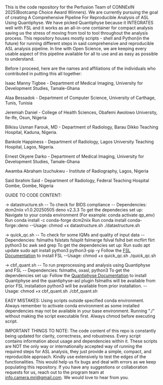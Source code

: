 This is the code repository for the Perfusion Team of CONNExIN 2025(Bootcamp Choice Award Winners).
We are currently pursuing the goal of creating A Comprehensive Pipeline For Reproducible Analysis of ASL Using Quantiphyse.
We have picked Quantiphyse because it INTEGRATES well with FSL and it works as an all-in-one container for compact analysis saving us the stress of moving from tool to tool throughout the analysis process.
This repository houses mostly scripts - shell and Python(in the future) for running different steps in said comprehensive and reproducible ASL analysis pipeline. 
In line with Open Science, we are keeping every usable aspect of this pipeline available for all to use and as easy as possible to understand. 

Before I proceed, here are the names and affiliations of the individuals who contributed in putting this all together:

Isaac Manny Tigbee - Department of Medical Imaging, University for Development Studies, Tamale-Ghana

Alaa Bessadok - Department of Computer Science, University of Carthage, Tunis, Tunisia

Jeremiah Daniel - College of Health Sciences, Obafemi Awolowo University, Ile-Ife, Osun, Nigeria

Bilkisu Usman Farouk, MD - Department of Radiology, Barau Dikko Teaching Hospital, Kaduna, Nigeria.

Bankole Happiness - Department of Radiology, Lagos University Teaching Hospital, Lagos, Nigeria. 

Ernest Okyere Darko - Department of Medical Imaging, University for Development Studies, Tamale-Ghana

Awamba Abraham Izuchukwu - Institute of Radiography, Lagos, Nigeria

Said Ibrahim Said - Department of Radiology, Federal Teaching Hospital Gombe, Gombe, Nigeria

GUIDE TO CODE CONTENT:

-> datastructure.sh
-- To check for BIDS compliance 
-- Dependencies: dcm2niix v1.0.20250505 deno v2.3.3
To get the dependecies set up:
Navigate to your conda environment (For example: conda activate qp_env) 
Run conda install -c conda-forge dcm2niix
Run conda install conda-forge::deno
--Usage:
chmod +x datastructure.sh
./datastructure.sh <path to your BIDS dataset>

-> quick_qc.sh
-- To check for some IQMs and quality of input data
-- Dependencies: fslmaths fslstats fslsplit fslmerge fslval fslhd bet mcflirt flirt python3 bc awk sed grep
To get the dependencies set up:
Run  sudo apt update
     sudo apt install python3 python3-pip -y
Follow the [FSL Documentation]([url](http://fsl.fmrib.ox.ac.uk/fsl/fslwiki/FslInstallation)) to install FSL
--Usage:
chmod +x quick_qc.sh
./quick_qc.sh <path to your BIDS dataset>

-> cbf_quant.sh
-- To run preprocessing and analysis using Quantiphyse and FSL
-- Dependencies: fslmaths, oxasl, python3
To get the dependencies set up:
Follow the [Quantiphyse Documentation]([url](https://quantiphyse.readthedocs.io/en/latest/basics/install.html)) to install Quantiphyse and the quantiphyse-asl plugin
fslmaths will be available from prior FSL installation
python3 will be available from prior installation.
--Usage:
chmod +x cbf_quant.sh
./cbf_quant.sh <path to your BIDS dataset>

EASY MISTAKES:
Using scripts outside specified conda environment. Always remember to activate conda environment as some installed dependencies may not be available in your base environment.
Running "./" without making the script executable first. Always chmod before executing script.

IMPORTANT THINGS TO NOTE:
The code content of this repo is constantly being updated for clarity, correctness, and robustness.
Every script contains information about usage and dependencies within it.
These scripts are NOT the only way or internationally accepted way of running the required steps for ASL analysis, they just provide a simple, compact, and reproducible approach.
Kindly use extensively to test the edges of the functionalities. This would help us fix bugs and deal with errors as we keep populating this repository.
If you have any suggestions or collaboration requests for us, reach out to the program team at 	info.camera.mri@gmail.com. We would love to hear from you.
